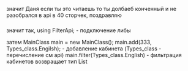 значит Даня если ты это читаешь то ты долбаеб конченный и не разобрался в api в 40 сторчек, поздравляю


###

значит так, using FilterApi; - подключение либы

затем   MainClass main = new MainClass();
        main.add(333, Types_class.Engilsh); - добавление кабинета (Types_class - перечисление см api)
main.filter(Types_class.English) - фильтрация кабинетов возвращает тип List<cab>
